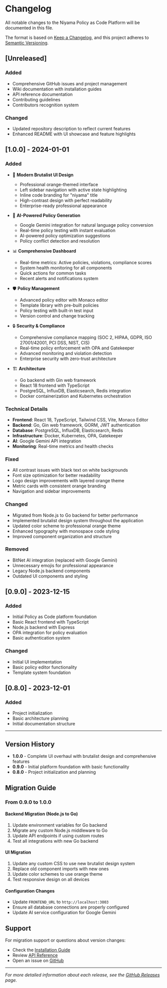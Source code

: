 # Changelog

All notable changes to the Niyama Policy as Code Platform will be documented in this file.

The format is based on [Keep a Changelog](https://keepachangelog.com/en/1.0.0/),
and this project adheres to [Semantic Versioning](https://semver.org/spec/v2.0.0.html).

## [Unreleased]

### Added
- Comprehensive GitHub issues and project management
- Wiki documentation with installation guides
- API reference documentation
- Contributing guidelines
- Contributors recognition system

### Changed
- Updated repository description to reflect current features
- Enhanced README with UI showcase and feature highlights

## [1.0.0] - 2024-01-01

### Added
- 🎨 **Modern Brutalist UI Design**
  - Professional orange-themed interface
  - Left sidebar navigation with active state highlighting
  - Inline code branding for "niyama" title
  - High-contrast design with perfect readability
  - Enterprise-ready professional appearance

- 🤖 **AI-Powered Policy Generation**
  - Google Gemini integration for natural language policy conversion
  - Real-time policy testing with instant evaluation
  - AI-powered policy optimization suggestions
  - Policy conflict detection and resolution

- 📊 **Comprehensive Dashboard**
  - Real-time metrics: Active policies, violations, compliance scores
  - System health monitoring for all components
  - Quick actions for common tasks
  - Recent alerts and notifications system

- 🛡️ **Policy Management**
  - Advanced policy editor with Monaco editor
  - Template library with pre-built policies
  - Policy testing with built-in test input
  - Version control and change tracking

- 🔒 **Security & Compliance**
  - Comprehensive compliance mapping (SOC 2, HIPAA, GDPR, ISO 27001/42001, PCI DSS, NIST, CIS)
  - Real-time policy enforcement with OPA and Gatekeeper
  - Advanced monitoring and violation detection
  - Enterprise security with zero-trust architecture

- 🏗️ **Architecture**
  - Go backend with Gin web framework
  - React 18 frontend with TypeScript
  - PostgreSQL, InfluxDB, Elasticsearch, Redis integration
  - Docker containerization and Kubernetes orchestration

### Technical Details
- **Frontend**: React 18, TypeScript, Tailwind CSS, Vite, Monaco Editor
- **Backend**: Go, Gin web framework, GORM, JWT authentication
- **Database**: PostgreSQL, InfluxDB, Elasticsearch, Redis
- **Infrastructure**: Docker, Kubernetes, OPA, Gatekeeper
- **AI**: Google Gemini API integration
- **Monitoring**: Real-time metrics and health checks

### Fixed
- All contrast issues with black text on white backgrounds
- Font size optimization for better readability
- Logo design improvements with layered orange theme
- Metric cards with consistent orange branding
- Navigation and sidebar improvements

### Changed
- Migrated from Node.js to Go backend for better performance
- Implemented brutalist design system throughout the application
- Updated color scheme to professional orange theme
- Enhanced typography with monospace code styling
- Improved component organization and structure

### Removed
- BitNet AI integration (replaced with Google Gemini)
- Unnecessary emojis for professional appearance
- Legacy Node.js backend components
- Outdated UI components and styling

## [0.9.0] - 2023-12-15

### Added
- Initial Policy as Code platform foundation
- Basic React frontend with TypeScript
- Node.js backend with Express
- OPA integration for policy evaluation
- Basic authentication system

### Changed
- Initial UI implementation
- Basic policy editor functionality
- Template system foundation

## [0.8.0] - 2023-12-01

### Added
- Project initialization
- Basic architecture planning
- Initial documentation structure

---

## Version History

- **1.0.0** - Complete UI overhaul with brutalist design and comprehensive features
- **0.9.0** - Initial platform foundation with basic functionality
- **0.8.0** - Project initialization and planning

## Migration Guide

### From 0.9.0 to 1.0.0

#### Backend Migration (Node.js to Go)
1. Update environment variables for Go backend
2. Migrate any custom Node.js middleware to Go
3. Update API endpoints if using custom routes
4. Test all integrations with new Go backend

#### UI Migration
1. Update any custom CSS to use new brutalist design system
2. Replace old component imports with new ones
3. Update color schemes to use orange theme
4. Test responsive design on all devices

#### Configuration Changes
- Update `FRONTEND_URL` to `http://localhost:3003`
- Ensure all database connections are properly configured
- Update AI service configuration for Google Gemini

## Support

For migration support or questions about version changes:
- Check the [Installation Guide](.wiki/Installation-Guide.md)
- Review [API Reference](.wiki/API-Reference.md)
- Open an issue on [GitHub](https://github.com/adhit-r/niyama-policy-as-code/issues)

---

*For more detailed information about each release, see the [GitHub Releases](https://github.com/adhit-r/niyama-policy-as-code/releases) page.*
